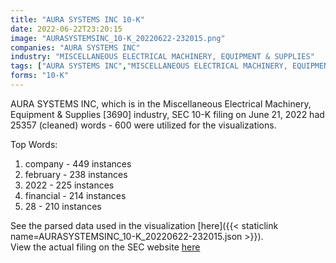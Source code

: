 ```yaml
---
title: "AURA SYSTEMS INC 10-K"
date: 2022-06-22T23:20:15
image: "AURASYSTEMSINC_10-K_20220622-232015.png"
companies: "AURA SYSTEMS INC"
industry: "MISCELLANEOUS ELECTRICAL MACHINERY, EQUIPMENT & SUPPLIES"
tags: ["AURA SYSTEMS INC","MISCELLANEOUS ELECTRICAL MACHINERY, EQUIPMENT & SUPPLIES","06-21-2022","10-K"]
forms: "10-K"
---
```

AURA SYSTEMS INC, which is in the Miscellaneous Electrical Machinery, Equipment & Supplies [3690] industry, SEC 10-K filing on June 21, 2022 had 25357 (cleaned) words - 600 were utilized for the visualizations.

Top Words:
1. company - 449 instances
2. february - 238 instances
3. 2022 - 225 instances
4. financial - 214 instances
5. 28 - 210 instances


See the parsed data used in the visualization [here]({{< staticlink name=AURASYSTEMSINC_10-K_20220622-232015.json >}}).  
View the actual filing on the SEC website [here](https://www.sec.gov/Archives/edgar/data/826253/0001213900-22-033742.txt)